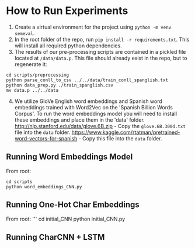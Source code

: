 # How to Run Experiments

1. Create a virtual environment for the project using `python -m venv semeval`.
2. In the root folder of the repo, run `pip install -r requirements.txt`. This will install all required python dependencies.
3. The results of our pre-processing scripts are contained in a pickled file located at `/data/data.p`. This file should already exist in the repo, but to regenerate it:

```
cd scripts/preprocessing
python parse_conll_to_csv ../../data/train_conll_spanglish.txt
python data_prep.py ./train_spanglish.csv
mv data.p ../../data
```

4. We utilize GloVe English word embeddings and Spanish word embeddings trained with Word2Vec on the 'Spanish Billion Words Corpus'. To run the word embeddings model you will need to install these embeddings and place them in the 'data' folder. http://nlp.stanford.edu/data/glove.6B.zip - Copy the `glove.6B.300d.txt` file into the `data` folder.
   https://www.kaggle.com/rtatman/pretrained-word-vectors-for-spanish - Copy this file into the `data` folder.

## Running Word Embeddings Model

From root:

```
cd scripts
python word_embeddings_CNN.py
```

## Running One-Hot Char Embeddings
From root:
'''
cd initial_CNN
python initial_CNN.py

## Running CharCNN + LSTM
